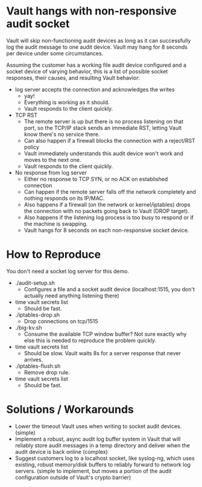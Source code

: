# Vault hangs with non-responsive audit socket

Vault will skip non-functioning audit devices as long as it can successfully log the audit message to one audit device. Vault may hang for 8 seconds per device under some circumstances.

Assuming the customer has a working file audit device configured and a socket device of varying behavior, this is a list of possible socket responses, their causes, and resulting Vault behavior:

- log server accepts the connection and acknowledges the writes
  - yay!
  - Everything is working as it should.
  - Vault responds to the client quickly.
- TCP RST
  - The remote server is up but there is no process listening on that port, so the TCP/IP stack sends an immediate RST, letting Vault know there's no service there.
  - Can also happen if a firewall blocks the connection with a reject/RST policy
  - Vault immediately understands this audit device won't work and moves to the next one.
  - Vault responds to the client quickly.
- No response from log server
  - Either no response to TCP SYN, or no ACK on established connection
  - Can happen if the remote server falls off the network completely and nothing responds on its IP/MAC.
  - Also happens if a firewall (on the network or kernel/iptables) drops the connection with no packets going back to Vault (DROP target).
  - Also happens if the listening log process is too busy to respond or if the machine is swapping.
  - Vault hangs for 8 seconds on each non-responsive socket device.




# How to Reproduce 

You don't need a socket log server for this demo. 

- ./audit-setup.sh 
  - Configures a file and a socket audit device (localhost:1515, you don't actually need anything listening there)
- time vault secrets list 
  - Should be fast.
- ./iptables-drop.sh 
  - Drop connections on tcp/1515
- ./big-kv.sh
  - Consume the available TCP window buffer? Not sure exactly why else this is needed to reproduce the problem quickly.
- time vault secrets list
  - Should be slow. Vault waits 8s for a server response that never arrives.
- ./iptables-flush.sh
  - Remove drop rule. 
- time vault secrets list 
  - Should be fast.

# Solutions / Workarounds

- Lower the timeout Vault uses when writing to socket audit devices. (simple)
- Implement a robust, async audit log buffer system in Vault that will reliably store audit messages in a temp directory and deliver when the audit device is back online (complex)
- Suggest customers log to a localhost socket, like syslog-ng, which uses existing, robust memory/disk buffers to reliably forward to network log servers. (simple to implement, but moves a portion of the audit configuration outside of Vault's crypto barrier)


